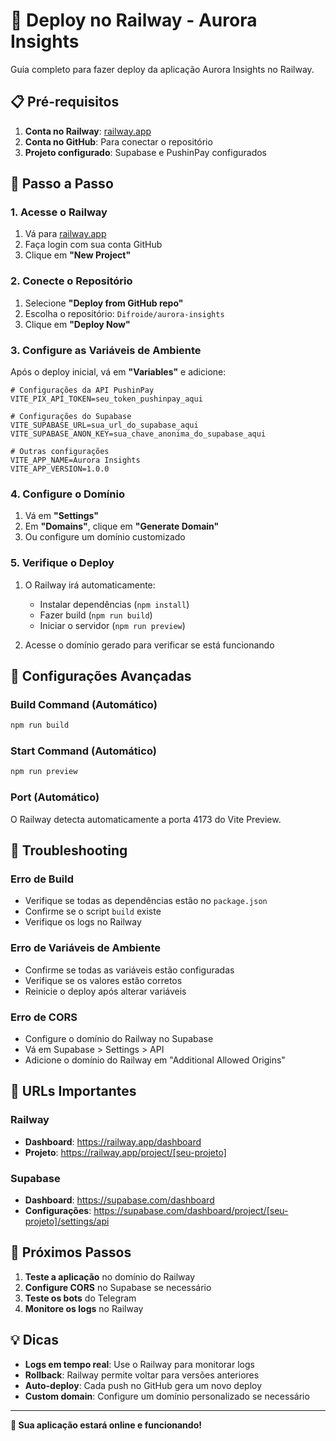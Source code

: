 # 🚀 Deploy no Railway - Aurora Insights

Guia completo para fazer deploy da aplicação Aurora Insights no Railway.

## 📋 Pré-requisitos

1. **Conta no Railway**: [railway.app](https://railway.app)
2. **Conta no GitHub**: Para conectar o repositório
3. **Projeto configurado**: Supabase e PushinPay configurados

## 🚀 Passo a Passo

### 1. Acesse o Railway

1. Vá para [railway.app](https://railway.app)
2. Faça login com sua conta GitHub
3. Clique em **"New Project"**

### 2. Conecte o Repositório

1. Selecione **"Deploy from GitHub repo"**
2. Escolha o repositório: `Difroide/aurora-insights`
3. Clique em **"Deploy Now"**

### 3. Configure as Variáveis de Ambiente

Após o deploy inicial, vá em **"Variables"** e adicione:

```env
# Configurações da API PushinPay
VITE_PIX_API_TOKEN=seu_token_pushinpay_aqui

# Configurações do Supabase
VITE_SUPABASE_URL=sua_url_do_supabase_aqui
VITE_SUPABASE_ANON_KEY=sua_chave_anonima_do_supabase_aqui

# Outras configurações
VITE_APP_NAME=Aurora Insights
VITE_APP_VERSION=1.0.0
```

### 4. Configure o Domínio

1. Vá em **"Settings"**
2. Em **"Domains"**, clique em **"Generate Domain"**
3. Ou configure um domínio customizado

### 5. Verifique o Deploy

1. O Railway irá automaticamente:
   - Instalar dependências (`npm install`)
   - Fazer build (`npm run build`)
   - Iniciar o servidor (`npm run preview`)

2. Acesse o domínio gerado para verificar se está funcionando

## 🔧 Configurações Avançadas

### Build Command (Automático)
```bash
npm run build
```

### Start Command (Automático)
```bash
npm run preview
```

### Port (Automático)
O Railway detecta automaticamente a porta 4173 do Vite Preview.

## 🚨 Troubleshooting

### Erro de Build
- Verifique se todas as dependências estão no `package.json`
- Confirme se o script `build` existe
- Verifique os logs no Railway

### Erro de Variáveis de Ambiente
- Confirme se todas as variáveis estão configuradas
- Verifique se os valores estão corretos
- Reinicie o deploy após alterar variáveis

### Erro de CORS
- Configure o domínio do Railway no Supabase
- Vá em Supabase > Settings > API
- Adicione o domínio do Railway em "Additional Allowed Origins"

## 📱 URLs Importantes

### Railway
- **Dashboard**: https://railway.app/dashboard
- **Projeto**: https://railway.app/project/[seu-projeto]

### Supabase
- **Dashboard**: https://supabase.com/dashboard
- **Configurações**: https://supabase.com/dashboard/project/[seu-projeto]/settings/api

## 🎯 Próximos Passos

1. **Teste a aplicação** no domínio do Railway
2. **Configure CORS** no Supabase se necessário
3. **Teste os bots** do Telegram
4. **Monitore os logs** no Railway

## 💡 Dicas

- **Logs em tempo real**: Use o Railway para monitorar logs
- **Rollback**: Railway permite voltar para versões anteriores
- **Auto-deploy**: Cada push no GitHub gera um novo deploy
- **Custom domain**: Configure um domínio personalizado se necessário

---

**🎉 Sua aplicação estará online e funcionando!** 